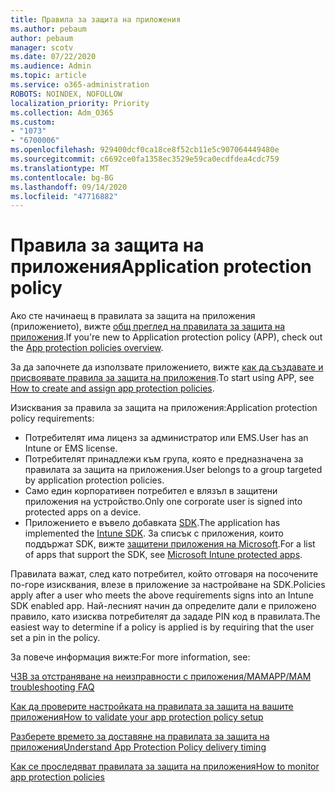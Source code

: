 ```yaml
---
title: Правила за защита на приложения
ms.author: pebaum
author: pebaum
manager: scotv
ms.date: 07/22/2020
ms.audience: Admin
ms.topic: article
ms.service: o365-administration
ROBOTS: NOINDEX, NOFOLLOW
localization_priority: Priority
ms.collection: Adm_O365
ms.custom:
- "1073"
- "6700006"
ms.openlocfilehash: 929400dcf0ca18ce8f52cb11e5c907064449480e
ms.sourcegitcommit: c6692ce0fa1358ec3529e59ca0ecdfdea4cdc759
ms.translationtype: MT
ms.contentlocale: bg-BG
ms.lasthandoff: 09/14/2020
ms.locfileid: "47716882"
---
```

# <a name="application-protection-policy"></a><span data-ttu-id="dc9c2-102">Правила за защита на приложения</span><span class="sxs-lookup"><span data-stu-id="dc9c2-102">Application protection policy</span></span>

<span data-ttu-id="dc9c2-103">Ако сте начинаещ в правилата за защита на приложения (приложението), вижте [общ преглед на правилата за защита на приложения](https://docs.microsoft.com/intune/apps/app-protection-policy).</span><span class="sxs-lookup"><span data-stu-id="dc9c2-103">If you're new to Application protection policy (APP), check out the [App protection policies overview](https://docs.microsoft.com/intune/apps/app-protection-policy).</span></span>

<span data-ttu-id="dc9c2-104">За да започнете да използвате приложението, вижте [как да създавате и присвоявате правила за защита на приложения](https://docs.microsoft.com/intune/app-protection-policies).</span><span class="sxs-lookup"><span data-stu-id="dc9c2-104">To start using APP, see [How to create and assign app protection policies](https://docs.microsoft.com/intune/app-protection-policies).</span></span>

<span data-ttu-id="dc9c2-105">Изисквания за правила за защита на приложения:</span><span class="sxs-lookup"><span data-stu-id="dc9c2-105">Application protection policy requirements:</span></span>

- <span data-ttu-id="dc9c2-106">Потребителят има лиценз за администратор или EMS.</span><span class="sxs-lookup"><span data-stu-id="dc9c2-106">User has an Intune or EMS license.</span></span>
- <span data-ttu-id="dc9c2-107">Потребителят принадлежи към група, която е предназначена за правилата за защита на приложения.</span><span class="sxs-lookup"><span data-stu-id="dc9c2-107">User belongs to a group targeted by application protection policies.</span></span>
- <span data-ttu-id="dc9c2-108">Само един корпоративен потребител е влязъл в защитени приложения на устройство.</span><span class="sxs-lookup"><span data-stu-id="dc9c2-108">Only one corporate user is signed into protected apps on a device.</span></span>
- <span data-ttu-id="dc9c2-109">Приложението е въвело добавката [SDK](https://docs.microsoft.com/intune/app-sdk-get-started).</span><span class="sxs-lookup"><span data-stu-id="dc9c2-109">The application has implemented the [Intune SDK](https://docs.microsoft.com/intune/app-sdk-get-started).</span></span> <span data-ttu-id="dc9c2-110">За списък с приложения, които поддържат SDK, вижте [защитени приложения на Microsoft](https://docs.microsoft.com/intune/apps-supported-intune-apps).</span><span class="sxs-lookup"><span data-stu-id="dc9c2-110">For a list of apps that support the SDK, see [Microsoft Intune protected apps](https://docs.microsoft.com/intune/apps-supported-intune-apps).</span></span>

<span data-ttu-id="dc9c2-111">Правилата важат, след като потребител, който отговаря на посочените по-горе изисквания, влезе в приложение за настройване на SDK.</span><span class="sxs-lookup"><span data-stu-id="dc9c2-111">Policies apply after a user who meets the above requirements signs into an Intune SDK enabled app.</span></span> <span data-ttu-id="dc9c2-112">Най-лесният начин да определите дали е приложено правило, като изисква потребителят да зададе PIN код в правилата.</span><span class="sxs-lookup"><span data-stu-id="dc9c2-112">The easiest way to determine if a policy is applied is by requiring that the user set a pin in the policy.</span></span> 

<span data-ttu-id="dc9c2-113">За повече информация вижте:</span><span class="sxs-lookup"><span data-stu-id="dc9c2-113">For more information, see:</span></span>

[<span data-ttu-id="dc9c2-114">ЧЗВ за отстраняване на неизправности с приложения/MAM</span><span class="sxs-lookup"><span data-stu-id="dc9c2-114">APP/MAM troubleshooting FAQ</span></span>](https://docs.microsoft.com/intune/apps/troubleshoot-mam)  

[<span data-ttu-id="dc9c2-115">Как да проверите настройката на правилата за защита на вашите приложения</span><span class="sxs-lookup"><span data-stu-id="dc9c2-115">How to validate your app protection policy setup</span></span>](https://docs.microsoft.com/intune/app-protection-policies-validate)

[<span data-ttu-id="dc9c2-116">Разберете времето за доставяне на правилата за защита на приложения</span><span class="sxs-lookup"><span data-stu-id="dc9c2-116">Understand App Protection Policy delivery timing</span></span>](https://docs.microsoft.com/intune/app-protection-policy-delivery)  

[<span data-ttu-id="dc9c2-117">Как се проследяват правилата за защита на приложения</span><span class="sxs-lookup"><span data-stu-id="dc9c2-117">How to monitor app protection policies</span></span>](https://docs.microsoft.com/intune/app-protection-policies-monitor)